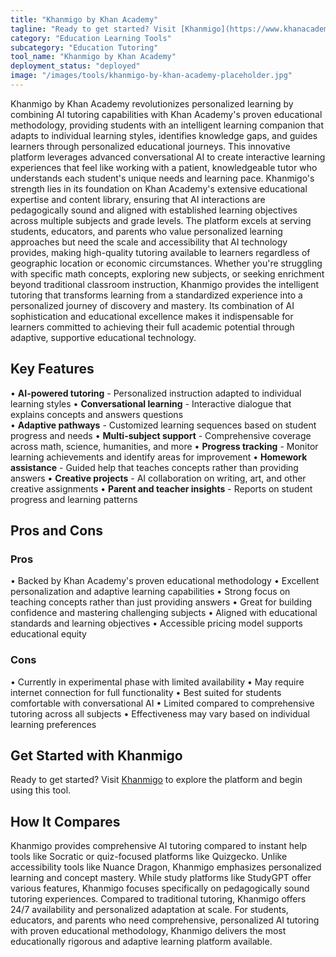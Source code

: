 ```yaml
---
title: "Khanmigo by Khan Academy"
tagline: "Ready to get started? Visit [Khanmigo](https://www.khanacademy.org/khan-labs) to explore the platform and begin using this tool...."
category: "Education Learning Tools"
subcategory: "Education Tutoring"
tool_name: "Khanmigo by Khan Academy"
deployment_status: "deployed"
image: "/images/tools/khanmigo-by-khan-academy-placeholder.jpg"
---
```

Khanmigo by Khan Academy revolutionizes personalized learning by combining AI tutoring capabilities with Khan Academy's proven educational methodology, providing students with an intelligent learning companion that adapts to individual learning styles, identifies knowledge gaps, and guides learners through personalized educational journeys. This innovative platform leverages advanced conversational AI to create interactive learning experiences that feel like working with a patient, knowledgeable tutor who understands each student's unique needs and learning pace. Khanmigo's strength lies in its foundation on Khan Academy's extensive educational expertise and content library, ensuring that AI interactions are pedagogically sound and aligned with established learning objectives across multiple subjects and grade levels. The platform excels at serving students, educators, and parents who value personalized learning approaches but need the scale and accessibility that AI technology provides, making high-quality tutoring available to learners regardless of geographic location or economic circumstances. Whether you're struggling with specific math concepts, exploring new subjects, or seeking enrichment beyond traditional classroom instruction, Khanmigo provides the intelligent tutoring that transforms learning from a standardized experience into a personalized journey of discovery and mastery. Its combination of AI sophistication and educational excellence makes it indispensable for learners committed to achieving their full academic potential through adaptive, supportive educational technology.

## Key Features

• **AI-powered tutoring** - Personalized instruction adapted to individual learning styles
• **Conversational learning** - Interactive dialogue that explains concepts and answers questions  
• **Adaptive pathways** - Customized learning sequences based on student progress and needs
• **Multi-subject support** - Comprehensive coverage across math, science, humanities, and more
• **Progress tracking** - Monitor learning achievements and identify areas for improvement
• **Homework assistance** - Guided help that teaches concepts rather than providing answers
• **Creative projects** - AI collaboration on writing, art, and other creative assignments
• **Parent and teacher insights** - Reports on student progress and learning patterns

## Pros and Cons

### Pros
• Backed by Khan Academy's proven educational methodology
• Excellent personalization and adaptive learning capabilities
• Strong focus on teaching concepts rather than just providing answers
• Great for building confidence and mastering challenging subjects
• Aligned with educational standards and learning objectives
• Accessible pricing model supports educational equity

### Cons
• Currently in experimental phase with limited availability
• May require internet connection for full functionality
• Best suited for students comfortable with conversational AI
• Limited compared to comprehensive tutoring across all subjects
• Effectiveness may vary based on individual learning preferences

## Get Started with Khanmigo

Ready to get started? Visit [Khanmigo](https://www.khanacademy.org/khan-labs) to explore the platform and begin using this tool.

## How It Compares

Khanmigo provides comprehensive AI tutoring compared to instant help tools like Socratic or quiz-focused platforms like Quizgecko. Unlike accessibility tools like Nuance Dragon, Khanmigo emphasizes personalized learning and concept mastery. While study platforms like StudyGPT offer various features, Khanmigo focuses specifically on pedagogically sound tutoring experiences. Compared to traditional tutoring, Khanmigo offers 24/7 availability and personalized adaptation at scale. For students, educators, and parents who need comprehensive, personalized AI tutoring with proven educational methodology, Khanmigo delivers the most educationally rigorous and adaptive learning platform available.
